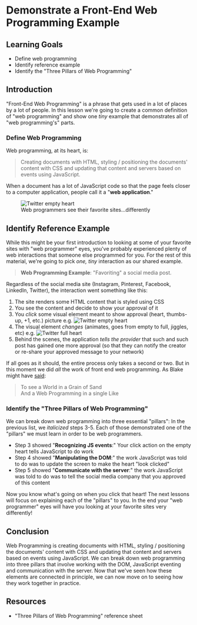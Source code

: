 # Demonstrate a Front-End Web Programming Example

## Learning Goals

- Define web programming
- Identify reference example
- Identify the "Three Pillars of Web Programming"

## Introduction

"Front-End Web Programming" is a phrase that gets used in a lot of places by a
lot of people. In this lesson we're going to create a common definition of "web
programming" and show one _tiny_ example that demonstrates all of "web
programming's" parts.

### Define Web Programming

Web programming, at its heart, is:

> Creating documents with HTML, styling / positioning the documents' content
> with CSS and updating that content and servers based on events using
> JavaScript.

When a document has a lot of JavaScript code so that the page feels closer to a
computer application, people call it a "**web application**."

<figure>
  <img src="https://curriculum-content.s3.amazonaws.com/fewpjs/fewpjs-fewp-example/legolas.png" alt="Twitter empty heart">
  <figcaption>Web programmers see their favorite sites...differently</figcaption>
</figure>

## Identify Reference Example

While this might be your first introduction to looking at some of your favorite
sites with "web programmer" eyes, you've probably experienced plenty of web
interactions that someone else programmed for you. For the rest of this
material, we're going to pick _one, tiny_ interaction as our shared example.

> **Web Programming Example**: "Favoriting" a social media post.

Regardless of the social media site (Instagram, Pinterest, Facebook, LinkedIn,
Twitter), the interaction went something like this:


1. The site renders some HTML content that is styled using CSS
2. You see the content and decide to show your approval of it
3. You _click_ some visual element meant to show approval (heart,
   thumbs-up, +1, etc.) picture e.g. <img src="https://curriculum-content.s3.amazonaws.com/fewpjs/fewpjs-fewp-example/empty.png" alt="Twitter empty heart">
4. The visual element _changes_ (animates, goes from empty to full, jiggles, etc) e.g.  <img src="https://curriculum-content.s3.amazonaws.com/fewpjs/fewpjs-fewp-example/full.png" alt="Twitter full heart">
5. Behind the scenes, the application _tells the provider_ that such and such
   post has gained one more approval (so that they can notify the creator or
   re-share your approved message to your network)

If all goes as it should, the entire process only takes a second or two. But
in this moment we did _all_ the work of front end web programming. As Blake
might have [said][Blake]:

> To see a World in a Grain of Sand  
> And a Web Programming in a single Like

### Identify the "Three Pillars of Web Programming"

We can break down web programming into three essential "pillars": In the
previous list, we _italicized_ steps 3-5. Each of those demonstrated one of the
"pillars" we must learn in order to be web programmers.

  - Step 3 showed "**Recognizing JS events**:" Your click action on the empty heart
    tells JavaScript to do work
  - Step 4 showed "**Manipulating the DOM**:" the work JavaScript was told to
    do was to update the screen to make the heart "look clicked"
  - Step 5 showed "**Communicate with the server**:" the work JavaScript was
    told to do was to tell the social media company that you approved of this
    content

Now you know what's going on when you click that heart! The next lessons will
focus on explaining each of the "pillars" to you. In the end your "web
programmer" eyes will have you looking at your favorite sites very differently!

## Conclusion

Web Programming is creating documents with HTML, styling / positioning the
documents' content with CSS and updating that content and servers based on
events using JavaScript. We can break down web programming into three pillars
that involve working with the DOM, JavaScript eventing and communication with
the server. Now that we've seen how these elements are connected in principle,
we can now move on to seeing how they work together in practice.

## Resources

- "Three Pillars of Web Programming" reference sheet


[Blake]: https://www.poetryfoundation.org/poems/43650/auguries-of-innocence
